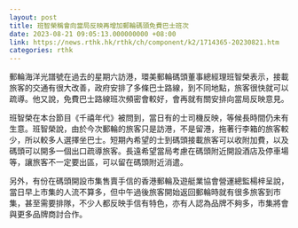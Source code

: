 ```yaml
---
layout: post
title: 班智榮稱會向當局反映再增加郵輪碼頭免費巴士班次
date: 2023-08-21 09:05:13.000000000 +08:00
link: https://news.rthk.hk/rthk/ch/component/k2/1714365-20230821.htm
categories: rthk
---
```


郵輪海洋光譜號在過去的星期六訪港，環美郵輪碼頭董事總經理班智榮表示，接載旅客的交通有很大改善，政府安排了多條巴士路線，到不同地點，旅客很快就可以疏導。他又說，免費巴士路線班次頻密會較好，會再就有關安排向當局反映意見。

班智榮在本台節目《千禧年代》被問到，當日有的士司機反映，等候長時間仍未有生意。班智榮說，由於今次郵輪的旅客只是訪港，不是留港，拖著行李箱的旅客較少，所以較多人選擇坐巴士。短期內希望的士到碼頭接載旅客可以收附加費，以及碼頭可以開多一個出口疏導旅客。長遠希望當局考慮在碼頭附近開設酒店及停車場等，讓旅客不一定要出區，可以留在碼頭附近消遣。

另外，有份在碼頭開設市集售賣手信的香港郵輪及遊艇業協會營運總監楊梓呈說，當日早上市集的人流不算多，但中午過後旅客開始返回郵輪時就有很多旅客到市集，甚至需要排隊，不少人都反映手信有特色，亦有人認為品牌不夠多，市集將會與更多品牌商討合作。

